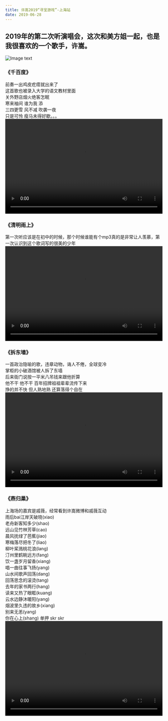 ```yaml
---
title: 许嵩2019“寻宝游戏”-上海站
date: 2019-06-28
---
```

## 2019年的第二次听演唱会，这次和美方姐一起，也是我很喜欢的一个歌手，许嵩。
![Image text](https://shenyibo.oss-cn-beijing.aliyuncs.com/20200726/49a82a20-cf12-11ea-9ac2-f7eb0bd8e2c9.jpg)
### 《千百度》
前奏一出鸡皮疙瘩就出来了  
这首歌也被录入大学的语文教材里面  
关外野店烟火绝客怎眠  
寒来袖间 谁为我 添  
三四更雪 风不减 吹袭一夜  
只是可怜 瘦马未得好歇。。。  
<video src="https://shenyibo.oss-cn-beijing.aliyuncs.com/video/vae/fe4a58f88ba932faa2acb32c3c152fb9.mp4" controls="controls" width="500" height="300">您的浏览器不支持播放该视频！</video>

### 《清明雨上》
第一次听应该是在初中的时候，那个时候谁能有个mp3真的是非常让人羡慕，第一次认识到这个歌词写的很美的少年
<video src="https://shenyibo.oss-cn-beijing.aliyuncs.com/video/vae/ac69733f78e7347c71db61c88b3f8e87.mp4" controls="controls" width="500" height="300">您的浏览器不支持播放该视频！</video>

### 《拆东墙》
一首政治隐喻的歌，违章动物，诲人不倦，全球变冷  
掌柜的小破酒馆被人拆了东墙  
后来衙门说按一平米八吊钱来跟他折算  
他不干 他不干 百年招牌祖祖辈辈流传下来  
挣的并不快 但人熟地熟 还算落得个自在  
<video src="https://shenyibo.oss-cn-beijing.aliyuncs.com/video/vae/caad6b4094e1450435164fe418cf78e5.mp4" controls="controls" width="500" height="300">您的浏览器不支持播放该视频！</video>

### 《燕归巢》
上海场的嘉宾是戚薇，经常看到许嵩微博和戚薇互动  
雨后bai江岸天破晓(xiao)  
老舟新客知多少(shao)  
远山见竹林芳草(cao)  
晨风抚绿了芭蕉(jiao)  
寒梅落尽把冬了(liao)  
柳叶桨溅桃花浪(lang)  
汀州里鹤眺远方(fang)  
饮一盏岁月留香(xiang)  
唱一曲往事飞扬(yang)  
山水间歌声回荡(dang)  
回荡思念的滚烫(tang)  
去年的家书两行(hang)  
读来又热了眼眶(kuang)  
云水边静沐暖阳(yang)  
烟波里久违的故乡(xiang)  
别来无恙(yang)  
你在心上(shang) 单押 skr skr  
<video src="https://shenyibo.oss-cn-beijing.aliyuncs.com/video/vae/cca6fc8df7ae2dd9e22fb292b7a5e403.mp4" controls="controls" width="500" height="300">您的浏览器不支持播放该视频！</video>
